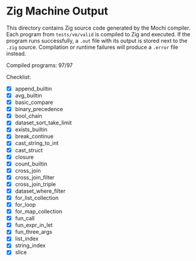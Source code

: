 # Zig Machine Output

This directory contains Zig source code generated by the Mochi compiler. Each program from `tests/vm/valid` is compiled to Zig and executed. If the program runs successfully, a `.out` file with its output is stored next to the `.zig` source. Compilation or runtime failures will produce a `.error` file instead.

Compiled programs: 97/97

Checklist:
- [x] append_builtin
- [x] avg_builtin
- [x] basic_compare
- [x] binary_precedence
- [x] bool_chain
- [x] dataset_sort_take_limit
- [x] exists_builtin
- [x] break_continue
- [x] cast_string_to_int
- [x] cast_struct
- [x] closure
- [x] count_builtin
- [x] cross_join
- [x] cross_join_filter
- [x] cross_join_triple
- [x] dataset_where_filter
- [x] for_list_collection
- [x] for_loop
- [x] for_map_collection
- [x] fun_call
- [x] fun_expr_in_let
- [x] fun_three_args
- [x] list_index
- [x] string_index
- [x] slice
